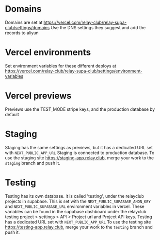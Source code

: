 # Domains

Domains are set at
https://vercel.com/relay-club/relay-supa-club/settings/domains
Use the DNS settings they suggest and add the records to aliyun

# Vercel environments

Set environment variables for these different deploys at https://vercel.com/relay-club/relay-supa-club/settings/environment-variables

# Vercel previews

Previews use the TEST_MODE stripe keys, and the production database by default

# Staging

Staging has the same settings as previews, but it has a dedicated URL set with `NEXT_PUBLIC_APP_URL`
Staging is connected to production database.
To use the staging site https://staging-app.relay.club, merge your work to the `staging` branch and push it.

# Testing

Testing has its own database. It is called 'testing', under the relayclub projects in supabase. This is set with the `NEXT_PUBLIC_SUPABASE_ANON_KEY` and `NEXT_PUBLIC_SUPABASE_URL` environment variables in vercel. These variables can be found in the supabase dashboard under the relayclub testing project > settings > API > Project url and Project API keys.
Testing has a dedicated URL set with `NEXT_PUBLIC_APP_URL`
To use the testing site https://testing-app.relay.club, merge your work to the `testing` branch and push it.
